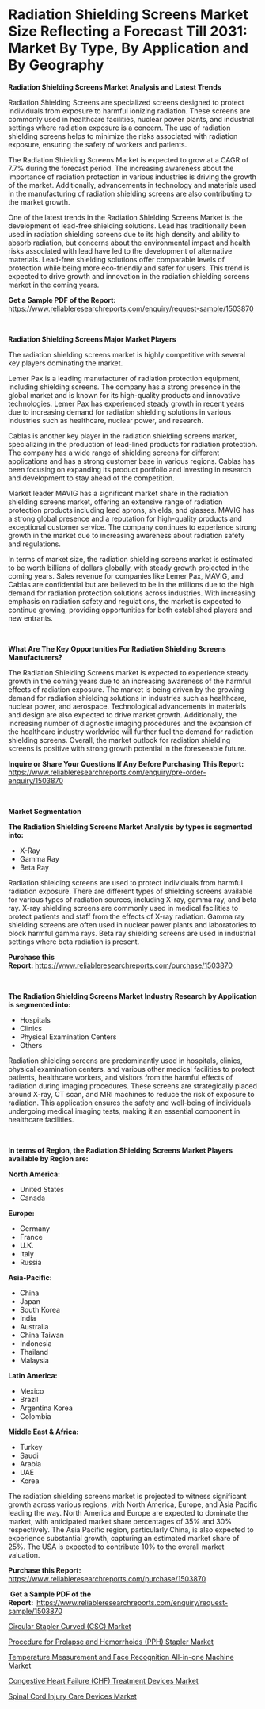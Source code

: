 <p><h1>Radiation Shielding Screens Market Size Reflecting a Forecast Till 2031: Market By Type, By Application and By Geography</h1></p><p><strong>Radiation Shielding Screens Market Analysis and Latest Trends</strong></p>
<p><p>Radiation Shielding Screens are specialized screens designed to protect individuals from exposure to harmful ionizing radiation. These screens are commonly used in healthcare facilities, nuclear power plants, and industrial settings where radiation exposure is a concern. The use of radiation shielding screens helps to minimize the risks associated with radiation exposure, ensuring the safety of workers and patients.</p><p>The Radiation Shielding Screens Market is expected to grow at a CAGR of 7.7% during the forecast period. The increasing awareness about the importance of radiation protection in various industries is driving the growth of the market. Additionally, advancements in technology and materials used in the manufacturing of radiation shielding screens are also contributing to the market growth.</p><p>One of the latest trends in the Radiation Shielding Screens Market is the development of lead-free shielding solutions. Lead has traditionally been used in radiation shielding screens due to its high density and ability to absorb radiation, but concerns about the environmental impact and health risks associated with lead have led to the development of alternative materials. Lead-free shielding solutions offer comparable levels of protection while being more eco-friendly and safer for users. This trend is expected to drive growth and innovation in the radiation shielding screens market in the coming years.</p></p>
<p><strong>Get a Sample PDF of the Report:&nbsp;</strong> <a href="https://www.reliableresearchreports.com/enquiry/request-sample/1503870">https://www.reliableresearchreports.com/enquiry/request-sample/1503870</a></p>
<p>&nbsp;</p>
<p><strong>Radiation Shielding Screens Major Market Players</strong></p>
<p><p>The radiation shielding screens market is highly competitive with several key players dominating the market. </p><p>Lemer Pax is a leading manufacturer of radiation protection equipment, including shielding screens. The company has a strong presence in the global market and is known for its high-quality products and innovative technologies. Lemer Pax has experienced steady growth in recent years due to increasing demand for radiation shielding solutions in various industries such as healthcare, nuclear power, and research.</p><p>Cablas is another key player in the radiation shielding screens market, specializing in the production of lead-lined products for radiation protection. The company has a wide range of shielding screens for different applications and has a strong customer base in various regions. Cablas has been focusing on expanding its product portfolio and investing in research and development to stay ahead of the competition.</p><p>Market leader MAVIG has a significant market share in the radiation shielding screens market, offering an extensive range of radiation protection products including lead aprons, shields, and glasses. MAVIG has a strong global presence and a reputation for high-quality products and exceptional customer service. The company continues to experience strong growth in the market due to increasing awareness about radiation safety and regulations.</p><p>In terms of market size, the radiation shielding screens market is estimated to be worth billions of dollars globally, with steady growth projected in the coming years. Sales revenue for companies like Lemer Pax, MAVIG, and Cablas are confidential but are believed to be in the millions due to the high demand for radiation protection solutions across industries. With increasing emphasis on radiation safety and regulations, the market is expected to continue growing, providing opportunities for both established players and new entrants.</p></p>
<p>&nbsp;</p>
<p><strong>What Are The Key Opportunities For Radiation Shielding Screens Manufacturers?</strong></p>
<p><p>The Radiation Shielding Screens market is expected to experience steady growth in the coming years due to an increasing awareness of the harmful effects of radiation exposure. The market is being driven by the growing demand for radiation shielding solutions in industries such as healthcare, nuclear power, and aerospace. Technological advancements in materials and design are also expected to drive market growth. Additionally, the increasing number of diagnostic imaging procedures and the expansion of the healthcare industry worldwide will further fuel the demand for radiation shielding screens. Overall, the market outlook for radiation shielding screens is positive with strong growth potential in the foreseeable future.</p></p>
<p><strong>Inquire or Share Your Questions If Any Before Purchasing This Report:</strong> <a href="https://www.reliableresearchreports.com/enquiry/pre-order-enquiry/1503870">https://www.reliableresearchreports.com/enquiry/pre-order-enquiry/1503870</a></p>
<p>&nbsp;</p>
<p><strong>Market Segmentation</strong></p>
<p><strong>The Radiation Shielding Screens Market Analysis by types is segmented into:</strong></p>
<p><ul><li>X-Ray</li><li>Gamma Ray</li><li>Beta Ray</li></ul></p>
<p><p>Radiation shielding screens are used to protect individuals from harmful radiation exposure. There are different types of shielding screens available for various types of radiation sources, including X-ray, gamma ray, and beta ray. X-ray shielding screens are commonly used in medical facilities to protect patients and staff from the effects of X-ray radiation. Gamma ray shielding screens are often used in nuclear power plants and laboratories to block harmful gamma rays. Beta ray shielding screens are used in industrial settings where beta radiation is present.</p></p>
<p><strong>Purchase this Report:&nbsp;</strong><a href="https://www.reliableresearchreports.com/purchase/1503870">https://www.reliableresearchreports.com/purchase/1503870</a></p>
<p>&nbsp;</p>
<p><strong>The Radiation Shielding Screens Market Industry Research by Application is segmented into:</strong></p>
<p><ul><li>Hospitals</li><li>Clinics</li><li>Physical Examination Centers</li><li>Others</li></ul></p>
<p><p>Radiation shielding screens are predominantly used in hospitals, clinics, physical examination centers, and various other medical facilities to protect patients, healthcare workers, and visitors from the harmful effects of radiation during imaging procedures. These screens are strategically placed around X-ray, CT scan, and MRI machines to reduce the risk of exposure to radiation. This application ensures the safety and well-being of individuals undergoing medical imaging tests, making it an essential component in healthcare facilities.</p></p>
<p>&nbsp;</p>
<p><strong>In terms of Region, the Radiation Shielding Screens Market Players available by Region are:</strong></p>
<p>
    <p> <strong> North America: </strong>
        <ul>
            <li>United States</li>
            <li>Canada</li>
        </ul>
        </p> 
    <p> <strong> Europe: </strong>
        <ul>
            <li>Germany</li>
            <li>France</li>
            <li>U.K.</li>
            <li>Italy</li>
            <li>Russia</li>
        </ul>
        </p> 
    <p> <strong> Asia-Pacific: </strong>
        <ul>
            <li>China</li>
            <li>Japan</li>
            <li>South Korea</li>
            <li>India</li>
            <li>Australia</li>
            <li>China Taiwan</li>
            <li>Indonesia</li>
            <li>Thailand</li>
            <li>Malaysia</li>
        </ul>
        </p> 
    <p> <strong> Latin America: </strong>
        <ul>
            <li>Mexico</li>
            <li>Brazil</li>
            <li>Argentina Korea</li>
            <li>Colombia</li>
        </ul>
        </p> 
    <p> <strong> Middle East & Africa: </strong>
        <ul>
            <li>Turkey</li>
            <li>Saudi</li>
            <li>Arabia</li>
            <li>UAE</li>
            <li>Korea</li>
        </ul>
    </p>
    </p>
<p><p>The radiation shielding screens market is projected to witness significant growth across various regions, with North America, Europe, and Asia Pacific leading the way. North America and Europe are expected to dominate the market, with anticipated market share percentages of 35% and 30% respectively. The Asia Pacific region, particularly China, is also expected to experience substantial growth, capturing an estimated market share of 25%. The USA is expected to contribute 10% to the overall market valuation.</p></p>
<p><strong>Purchase this Report: </strong><a href="https://www.reliableresearchreports.com/purchase/1503870">https://www.reliableresearchreports.com/purchase/1503870</a></p>
<p>&nbsp;<strong>Get a Sample PDF of the Report:&nbsp;&nbsp;</strong><a href="https://www.reliableresearchreports.com/enquiry/request-sample/1503870">https://www.reliableresearchreports.com/enquiry/request-sample/1503870</a></p>
<p><strong></strong></p>
<p><p><a href="https://medium.com/@clevehilll2023/analyzing-circular-stapler-curved-csc-market-global-industry-perspective-and-forecast-2024-to-74ac30dc1b38">Circular Stapler Curved (CSC) Market</a></p><p><a href="https://medium.com/@larryschmidt42/procedure-for-prolapse-and-hemorrhoids-pph-stapler-market-analysis-and-sze-forecasted-for-period-eaaaa9254744">Procedure for Prolapse and Hemorrhoids (PPH) Stapler Market</a></p><p><a href="https://medium.com/@larryschmidt42/temperature-measurement-and-face-recognition-all-in-one-machine-market-size-and-market-trends-a0939e278ce8">Temperature Measurement and Face Recognition All-in-one Machine Market</a></p><p><a href="https://medium.com/@larryschmidt42/congestive-heart-failure-chf-treatment-devices-market-size-market-outlook-and-market-forecast-f6163abee664">Congestive Heart Failure (CHF) Treatment Devices Market</a></p><p><a href="https://medium.com/@clevehilll2023/spinal-cord-injury-care-devices-nbsp-market-focuses-on-market-share-size-and-projected-forecast-979c7d00c5b1">Spinal Cord Injury Care Devices Market</a></p></p>